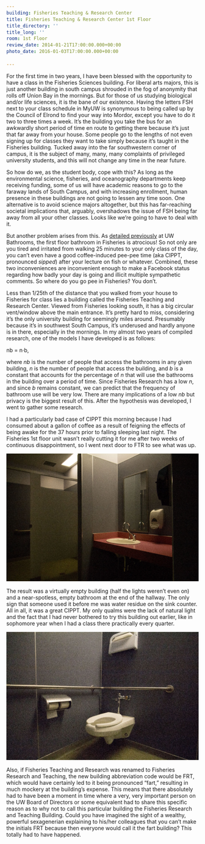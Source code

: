 ```yaml
---
building: Fisheries Teaching & Research Center
title: Fisheries Teaching & Research Center 1st Floor
title_directory: ''
title_long: ''
room: 1st Floor
review_date: 2014-01-21T17:00:00.000+00:00
photo_date: 2016-01-03T17:00:00.000+00:00

---
```

For the first time in two years, I have been blessed with the opportunity to have a class in the Fisheries Sciences building. For liberal arts majors, this is just another building in south campus shrouded in the fog of anonymity that rolls off Union Bay in the mornings. But for those of us studying biological and/or life sciences, it is the bane of our existence. Having the letters FSH next to your class schedule in MyUW is synonymous to being called up by the Council of Elrond to find your way into Mordor, except you have to do it two to three times a week. It’s the building you take the bus for an awkwardly short period of time en route to getting there because it’s just that far away from your house. Some people go to the lengths of not even signing up for classes they want to take simply because it’s taught in the Fisheries building. Tucked away into the far southwestern corner of campus, it is the subject of many, many, many complaints of privileged university students, and this will not change any time in the near future.

So how do we, as the student body, cope with this? As long as the environmental science, fisheries, and oceanography departments keep receiving funding, some of us will have academic reasons to go to the faraway lands of South Campus, and with increasing enrollment, human presence in these buildings are not going to lessen any time soon. One alternative is to avoid science majors altogether, but this has far-reaching societal implications that, arguably, overshadows the issue of FSH being far away from all your other classes. Looks like we’re going to have to deal with it.

But another problem arises from this. As [detailed previously](https://uwbathrooms.github.io/reviews/fishery-sciences/) at UW Bathrooms, the first floor bathroom in Fisheries is atrocious! So not only are you tired and irritated from walking 25 minutes to your only class of the day, you can’t even have a good coffee-induced pee-pee time (aka CIPPT, pronounced _sipped_) after your lecture on fish or whatever. Combined, these two inconveniences are inconvenient enough to make a Facebook status regarding how badly your day is going and illicit multiple sympathetic comments. So where do you go pee in Fisheries? You don’t.

Less than 1/25th of the distance that you walked from your house to Fisheries for class lies a building called the Fisheries Teaching and Research Center. Viewed from Fisheries looking south, it has a big circular vent/window above the main entrance. It’s pretty hard to miss, considering it’s the only university building for seemingly miles around. Presumably because it’s in southwest South Campus, it’s underused and hardly anyone is in there, especially in the mornings. In my almost two years of compiled research, one of the models I have developed is as follows:

<span class="tc">nb = n·b,</span>

where _nb_ is the number of people that access the bathrooms in any given building, _n_ is the number of people that access the building, and _b_ is a constant that accounts for the percentage of _n_ that will use the bathrooms in the building over a period of time. Since Fisheries Research has a low _n_, and since _b_ remains constant, we can predict that the frequency of bathroom use will be very low. There are many implications of a low _nb_ but privacy is the biggest result of this. After the hypothesis was developed, I went to gather some research.

I had a particularly bad case of CIPPT this morning because I had consumed about a gallon of coffee as a result of feigning the effects of being awake for the 37 hours prior to falling sleeping last night. The Fisheries 1st floor unit wasn’t really cutting it for me after two weeks of continuous disappointment, so I went next door to FTR to see what was up.

<img src="/uploads/ftrc_sink.jpg" data-lity />

The result was a virtually empty building (half the lights weren’t even on) and a near-spotless, empty bathroom at the end of the hallway. The only sign that someone used it before me was water residue on the sink counter. All in all, it was a great CIPPT. My only qualms were the lack of natural light and the fact that I had never bothered to try this building out earlier, like in sophomore year when I had a class there practically every quarter.

<img src="/uploads/ftrc_toilet.jpg" data-lity />

Also, if Fisheries Teaching and Research was renamed to Fisheries Research and Teaching, the new building abbreviation code would be FRT, which would have certainly led to it being pronounced “fart,” resulting in much mockery at the building’s expense. This means that there absolutely had to have been a moment in time where a very, very important person on the UW Board of Directors or some equivalent had to share this specific reason as to why not to call this particular building the Fisheries Research and Teaching Building. Could you have imagined the sight of a wealthy, powerful sexagenerian explaining to his/her colleagues that you can’t make the initials FRT because then everyone would call it the fart building? This totally had to have happened.